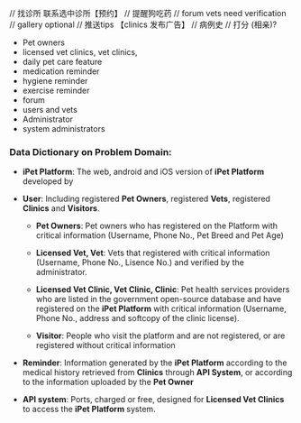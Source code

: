 // 找诊所  联系选中诊所【预约】
// 提醒狗吃药
// forum vets need verification
// gallery optional
// 推送tips 【clinics 发布广告】
// 病例史
// 打分 (相亲)?

- Pet owners
- licensed vet clinics, vet clinics, 
- daily pet care feature
- medication reminder
- hygiene reminder
- exercise reminder
- forum
- users and vets
- Administrator
- system administrators



### Data Dictionary on Problem Domain:

- **iPet Platform**: The web, android and iOS version of **iPet Platform** developed by **<Team liangLiang>**

- **User**: Including registered **Pet Owners**, registered **Vets**, registered **Clinics** and **Visitors**.

    - **Pet Owners**: Pet owners who has registered on the Platform with critical information (Username, Phone No., Pet Breed and Pet Age)

    - **Licensed Vet, Vet**: Vets that registered with critical information (Username, Phone No., Lisence No.) and verified by the administrator.
    
    - **Licensed Vet Clinic, Vet Clinic, Clinic**: Pet health services providers who are listed in the government open-source database and have registered on the **iPet Platform** with critical information (Username, Phone No., address and softcopy of the clinic license).
 
    - **Visitor**: People who visit the platform and are not registered, or are registered without critical information

- **Reminder**: Information generated by the **iPet Platform** according to the medical history retrieved from **Clinics** through **API System**, or according to the information uploaded by the **Pet Owner**
 
- **API system**: Ports, charged or free, designed for **Licensed Vet Clinics** to access the **iPet Platform** system.

